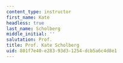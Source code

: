 ```yaml
---
content_type: instructor
first_name: Kate
headless: true
last_name: Scholberg
middle_initial: ''
salutation: Prof.
title: Prof. Kate Scholberg
uid: 801f7e40-e283-93d3-1254-dcb5a6c4d8e1
---
```

